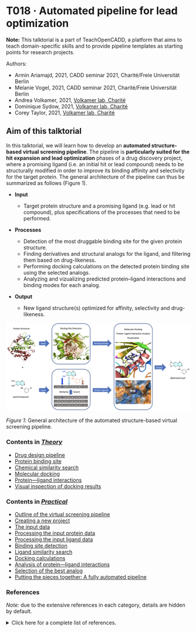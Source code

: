# T018 · Automated pipeline for lead optimization

**Note:** This talktorial is a part of TeachOpenCADD, a platform that aims to teach domain-specific skills and to provide pipeline templates as starting points for research projects.

Authors:

- Armin Ariamajd, 2021, CADD seminar 2021, Charité/Freie Universität Berlin
- Melanie Vogel, 2021, CADD seminar 2021, Charité/Freie Universität Berlin
- Andrea Volkamer, 2021, [Volkamer lab, Charité](https://volkamerlab.org/)
- Dominique Sydow, 2021, [Volkamer lab, Charité](https://volkamerlab.org/)
- Corey Taylor, 2021, [Volkamer lab, Charité](https://volkamerlab.org/)


## Aim of this talktorial

In this talktorial, we will learn how to develop an **automated structure-based virtual screening pipeline**. 
The pipeline is **particularly suited for the hit expansion and lead optimization** phases of a drug discovery project, where a promising ligand (i.e. an initial hit or lead compound) needs to be structurally modified in order to improve its binding affinity and selectivity for the target protein. The general architecture of the pipeline can thus be summarized as follows (Figure 1).


* **Input**
    * Target protein structure and a promising ligand (e.g. lead or hit compound), plus specifications of the processes that need to be performed.
      
      
* **Processes**
    * Detection of the most druggable binding site for the given protein structure.
    * Finding derivatives and structural analogs for the ligand, and filtering them based on drug-likeness. 
    * Performing docking calculations on the detected protein binding site using the selected analogs.
    * Analyzing and vizualizing predicted protein–ligand interactions and binding modes for each analog.
    
    
* **Output**
    * New ligand structure(s) optimized for affinity, selectivity and drug-likeness.


![Pipeline overview](images/sb_vs_pipeline.png)

*Figure 1*: General architecture of the automated structure-based virtual screening pipeline.


<a id='#Contents-in-Theory'></a>

### Contents in [*Theory*](#Theory)

- [Drug design pipeline](#Drug-design-pipeline)
- [Protein binding site](#Protein-binding-site) 
- [Chemical similarity search](#Chemical-similarity-search)
- [Molecular docking](#Molecular-docking)
- [Protein&mdash;ligand interactions](#Protein&mdash;ligand-interactions)
- [Visual inspection of docking results](#Visual-inspection-of-docking-results)

[comment]: <> (If you change a title, you must update the TOC label, to make cross-references functional on our website!)


<a id='Contents-in-Practical'></a>

### Contents in [*Practical*](#Practical)

- [Outline of the virtual screening pipeline](#Outline-of-the-virtual-screening-pipeline)
- [Creating a new project](#Creating-a-new-project)
- [The input data](#The-input-data)
- [Processing the input protein data](#Processing-the-input-protein-data)
- [Processing the input ligand data](#Processing-the-input-ligand-data)
- [Binding site detection](#Binding-site-detection)
- [Ligand similarity search](#Ligand-similarity-search)
- [Docking calculations](#Docking-calculations)
- [Analysis of protein&mdash;ligand interactions](#Analysis-of-protein&mdash;ligand-interactions)
- [Selection of the best analog](#Selection-of-the-best-analog)
- [Putting the pieces together: A fully automated pipeline](#Putting-the-pieces-together:-A-fully-automated-pipeline)

[comment]: <> (If you change a title, you must update the TOC label, to make cross-references functional on our website!)


### References

*Note:* due to the extensive references in each category, details are hidden by default.

<details>

<summary>Click here for a complete list of references.</summary>

* **TeachOpenCADD teaching platform**
    
    1. Journal article on *TeachOpenCADD* teaching platform for computer-aided drug design: [D. Sydow *et al.*, *J. Cheminform.* **2019**, 11, 29.](https://doi.org/10.1186/s13321-019-0351-x)
    
    2. [*TeachOpenCADD* website](https://projects.volkamerlab.org/teachopencadd/index.html) at [Volkamer lab](https://volkamerlab.org/)
    
    3. This talktorial is inspired by the *TeachOpenCADD* talktorials T013-T017

    
* **Drug design pipeline**
    
    4. Book on drug design: [*G. Klebe*, *Drug Design*, Springer, **2013**.](https://doi.org/10.1007/978-3-642-17907-5)
    
    5. Review article on early stages of drug discovery: [J. P. Hughes *et al.*, *Br. J. Pharmacol.* **2011**, 162, 1239-1249.](https://doi.org/10.1111/j.1476-5381.2010.01127.x)
    
    6. Review article on computational drug design: [G. Sliwoski *et al.*, *Pharmacol. Rev.* **2014**, 66, 334-395.](https://doi.org/10.1124/pr.112.007336)
    
    7. Review article on computational drug discovery: [S. P. Leelananda *et al.*, *Beilstein J. Org. Chem.* **2016**, 12, 2694-2718.](https://doi.org/10.3762/bjoc.12.267)
    
    8. Review article on free software for building a virtual screening pipeline: [E. Glaab, *Brief. Bioinform.* **2016**, 17, 352-366.](https://doi.org/10.1093/bib/bbv037)
    
    9. Review article on automating drug discovery: [G. Schneider, *Nat. Rev. Drug Discov.* **2018**, 17, 97-113.](https://doi.org/10.1038/nrd.2017.232)
    
    10. Review article on structure-based drug discovery: [M. Batool *et al.*, *Int. J. Mol. Sci.* **2019**, 20, 2783.](https://doi.org/10.3390/ijms20112783)

    
* **Binding site detection**
    
    11. Book chapter on prediction and analysis of binding sites: [A. Volkamer *et al.*, *Applied Chemoinformatics*, Wiley, **2018**, pp. 283-311.](https://doi.org/10.1002/9783527806539.ch6g)
    
    12. Journal article on binding site and druggability predictions using *DoGSiteScorer*: [A. Volkamer *et al.*, *J. Chem. Inf. Model.* **2012**, *52*, 360-372.](https://doi.org/10.1021/ci200454v)
    
    13. Journal article describing the *ProteinsPlus* web-portal: [R. Fahrrolfes *et al.*, *Nucleic Acids Res.* **2017**, 45, W337-W343.](https://doi.org/10.1093/nar/gkx333)
    
    14. [*ProteinsPlus* website](https://proteins.plus/), and information regarding the usage of its *DoGSiteScorer* [REST-API](https://proteins.plus/help/dogsite_rest)
    
    15. *TeachOpenCADD* talktorial on binding site detection: [Talktorial T014](https://projects.volkamerlab.org/teachopencadd/talktorials/T014_binding_site_detection.html)
    
    16. *TeachOpenCADD* talktorial on querying online API web-services: [Talktorial T011](https://projects.volkamerlab.org/teachopencadd/talktorials/T011_query_online_api_webservices.html)

    
* **Chemical similarity search and molecular fingerprints**
    
    17. Review article on molecular similarity in medicinal chemistry: [G. Maggiora *et al.*, *J. Med. Chem.* **2014**, 57, 3186-3204.](https://doi.org/10.1021/jm401411z)
    
    18. Review article on molecular fingerprint similarity search: [A. Cereto-Massague *et al.*, *Methods* **2015**, 71, 58-63.](https://doi.org/10.1016/j.ymeth.2014.08.005)
    
    19. Review article on molecular fingerprints in virtual screening: [I. Muegge *et al.*, *Expert Opin. Drug Discov. **2016**, 11, 137-148.](https://doi.org/10.1517/17460441.2016.1117070)
    
    20. Journal article on extended-connectivity fingerprints (ECFPs): [D. Rogers *et al.*, *J. Chem. Inf. Model.* **2010**, 50, 742-754.](https://doi.org/10.1021/ci100050t)
    
    21. Journal article on *Morgan* algorithm: [H. L. Morgan, *J. Chem. Doc.* **2002**, 5, 107-113.](https://doi.org/10.1021/c160017a018)
    
    22. Journal article on Molecular ACCess Systems (MACCS) keys fingerprint: [J. L. Durant *et al.*, J. Chem. Inf. Comput. Sci. **2002**, 42, 1273-1280.](https://doi.org/10.1021/ci010132r)
    
    23. Journal article describing the latest developments of the *PubChem* web-services: [S. Kim *et al.*, *Nucleic Acids Res.* **2019**, 47, D1102-D1109.](https://doi.org/10.1093/nar/gky1033)
    
    24. [*PubChem* website](https://pubchem.ncbi.nlm.nih.gov/), and information regarding the usage of its [APIs](https://pubchemdocs.ncbi.nlm.nih.gov/programmatic-access)
    
    25. Description of *PubChem*'s [custom substructure fingerprint](https://ftp.ncbi.nlm.nih.gov/pubchem/specifications/pubchem_fingerprints.pdf) and [*Tanimoto* similarity measure](https://jcheminf.biomedcentral.com/articles/10.1186/s13321-016-0163-1) used in its similarity search engine.  
    
    26. *TeachOpenCADD* talktorial on compound similarity: [Talktorial T004](https://projects.volkamerlab.org/teachopencadd/talktorials/T004_compound_similarity.html)
    
    27. *TeachOpenCADD* talktorial on data acquisition from *PubChem*: [Talktorial T013](https://projects.volkamerlab.org/teachopencadd/talktorials/T013_query_pubchem.html)
    
    
* **Chemical drug-likeness**
    
    28. Review article on drug-likeness: [O. Ursu *et al.*, *Wiley Interdiscip. Rev.: Comput. Mol. Sci.* **2011**, 1, 760-781.](https://doi.org/10.1002/wcms.52)
    
    29. Editorial review article on drug-likeness: [*Nat. Rev. Drug Discov.* **2007**, 6, 853.](https://doi.org/10.1038/nrd2460)
    
    30. Review article on physical and chemical concepts behind drug-likeness: [M. Athar *et al.*, *Phys. Sci. Rev.* **2019**, 4, 20180101.](https://doi.org/10.1515/psr-2018-0101)
    
    31. Review article on available online tools for assessing drug-likeness: [C. Y. Jia *et al.*, *Drug Discov. Today* **2020**, 25, 248-258.](https://doi.org/10.1016/j.drudis.2019.10.014)
    
    32. Journal article on Lipinski's rule of 5: [C. A. Lipinski *et al.*, *Adv. Drug Delivery Rev.* **1997**, 23, 3-25.](https://doi.org/10.1016/S0169-409X(96)00423-1)
    
    33. Short review on re-assessing the rule of 5 after two decades: [A. Mullard, *Nat. Rev. Drug Discov.* **2018**, 17, 777.](https://doi.org/10.1038/nrd.2018.197)
    
    34. Journal article on the Quantitative Estimate of Druglikeness (QED) method: [G. Bickerton *et al.*, *Nat. Chem* **2012**, 4(2), 90-98.](https://www.ncbi.nlm.nih.gov/pmc/articles/PMC3524573/)
    
    35. [*RDKit* documentations](https://www.rdkit.org/docs/source/rdkit.Chem.QED.html) on calculating QED.
    

* **Molecular docking**
    
    36. Review article on molecular docking algorithms: [X. Y. Meng *et al.*, *Curr. Comput. Aided Drug Des.* **2011**, 7, 146-157.](https://doi.org/10.2174/157340911795677602)
    
    37. Review article on different software used for molecular docking: [N. S. Pagadala *et al.*, *Biophys. Rev.* **2017**, 9, 91-102.](https://doi.org/10.1007/s12551-016-0247-1)
    
    38. Review article on evaluation and comparison of different docking programs and scoring functions: [G. L. Warren *et al*, *J. Med. Chem.* **2006**, 49, 5912-5931.](https://doi.org/10.1021/jm050362n)
    
    39. Review article on evaluation of ten docking programs on a diverse set of protein-ligand complexes: [Z. Wang *et al.*, *Phys. Chem. Chem. Phys.* **2016**, 18, 12964-12975.](https://doi.org/10.1039/C6CP01555G)
    
    40. Journal article describing the *Smina* docking program and its scoring function: [D. R. Koes *et al.*, *J. Chem. Inf. Model.* **2013**, 53, 1893-1904.](https://doi.org/10.1021/ci300604z) 
    
    41. [*OpenBabel* documentation](http://openbabel.org/docs/index.html)
    
    42. [*Smina* documentation](https://sourceforge.net/projects/smina/)
    
    43. *TeachOpenCADD* talktorial on protein–ligand docking: [Talktorial T015](https://projects.volkamerlab.org/teachopencadd/talktorials/T015_protein_ligand_docking.html)
    
    
* **Protein-ligand interactions**
    
    44. Review article on protein-ligand interactions: [X. Du *et al.*, *Int. J. Mol. Sci.* **2016**, 17, 144.](https://doi.org/10.3390/ijms17020144)
    
    45. Journal article analyzing the types and frequencies of different protein-ligand interactions in available protein-ligand complex structures: [R. Ferreira de Freitas *et al.*, *Med. Chem. Commun.* **2017**, 8, 1970-1981.](https://doi.org/10.1039/C7MD00381A)
    
    46. Journal article describing the *PLIP* algorithm: [S. Salentin *et al.*, *Nucleic Acids Res.* **2015**, 43, W443-447.](https://doi.org/10.1093/nar/gkv315)
    
    47. [*PLIP* website](https://plip-tool.biotec.tu-dresden.de/plip-web/plip/index)
    
    48. [*PLIP* documentation](https://github.com/pharmai/plip)
    
    49. *TeachOpenCADD* talktorial on protein-ligand interactions: [Talktorial T016](https://projects.volkamerlab.org/teachopencadd/talktorials/T016_protein_ligand_interactions.html)

    
* **Visual inspection of docking results**
    
    50. Journal article describing the NGLView program: [H. Nguyen *et al.*, *Bioinformatics* **2018**, 34, 1241-1242.](https://doi.org/10.1093/bioinformatics/btx789)
    
    51. [*NGLView* documentation](http://nglviewer.org/nglview/latest/api.html)
    
    52. *TeachOpenCADD* talktorial on advanced NGLView usage: [Talktorial T017](https://projects.volkamerlab.org/teachopencadd/talktorials/T017_advanced_nglview_usage.html)
    
</details>
